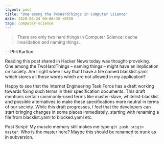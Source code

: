 ```yaml
---
layout: post
title: "One among the TwoHardThings in Computer Science"
date: 2020-06-24 00:00:00 +0530
tags: computer-science
---
```


> There are only two hard things in Computer Science: cache invalidation and naming things.

-- Phil Karlton

Reading this post shared in Hacker News today was thought-provoking. One among the TwoHardThings – naming things – might have an implication on society. Am I right when I say that I have a file named blacklist.yaml which stores all those words which are not allowed in my application?

Happy to see that the Internet Engineering Task Force has a draft working towards fixing such terms in their specification documents. This draft mentions certain commonly-used terms like master-slave, whitelist-blacklist and possible alternatives to make these specifications more neutral in terms of our society. While this draft progresses, I feel that the developers can start bringing changes in some places immediately, starting with renaming a file from blacklist.yaml to blocked.yaml etc.

Post Script: My muscle memory still makes me type `git push origin master`. Who is the master here? Maybe this should be renamed to trunk as in subversion.
